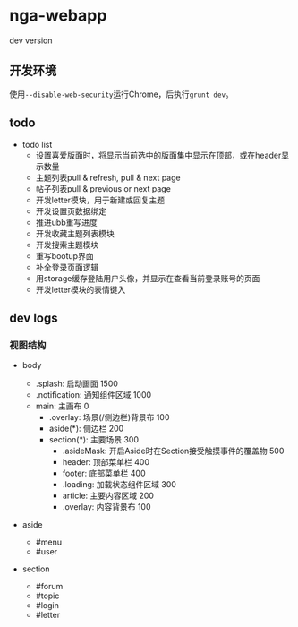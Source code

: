 # nga-webapp
dev version  

## 开发环境
使用``--disable-web-security``运行Chrome，后执行``grunt dev``。


## todo
- todo list
  - 设置喜爱版面时，将显示当前选中的版面集中显示在顶部，或在header显示数量
  - 主题列表pull & refresh, pull & next page
  - 帖子列表pull & previous or next page
  - 开发letter模块，用于新建或回复主题
  - 开发设置页数据绑定
  - 推进ubb重写进度
  - 开发收藏主题列表模块
  - 开发搜索主题模块
  - 重写bootup界面
  - 补全登录页面逻辑
  - 用storage缓存登陆用户头像，并显示在查看当前登录账号的页面
  - 开发letter模块的表情键入

## dev logs
### 视图结构
- body
  - .splash: 启动画面 1500
  - .notification: 通知组件区域 1000
  - main: 主画布 0
    - .overlay: 场景(/侧边栏)背景布 100
    - aside(*): 侧边栏 200
    - section(*): 主要场景 300
      - .asideMask: 开启Aside时在Section接受触摸事件的覆盖物 500 
      - header: 顶部菜单栏 400
      - footer: 底部菜单栏 400
      - .loading: 加载状态组件区域 300
      - article: 主要内容区域 200
      - .overlay: 内容背景布 100

- aside
  - #menu
  - #user
- section
  - #forum
  - #topic
  - #login
  - #letter

